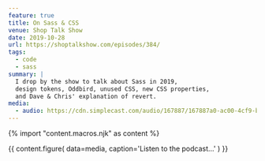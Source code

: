 ```yaml
---
feature: true
title: On Sass & CSS
venue: Shop Talk Show
date: 2019-10-28
url: https://shoptalkshow.com/episodes/384/
tags:
  - code
  - sass
summary: |
  I drop by the show to talk about Sass in 2019,
  design tokens, Oddbird, unused CSS, new CSS properties,
  and Dave & Chris' explanation of revert.
media:
  - audio: https://cdn.simplecast.com/audio/167887/167887a0-ac00-4cf9-bc69-b5ca845997db/7f8ede83-f450-417c-9a00-2590ab39d636/shoptalkshow-384_tc.mp3
---
```

{% import "content.macros.njk" as content %}

{{ content.figure(
  data=media,
  caption='Listen to the podcast…'
) }}
